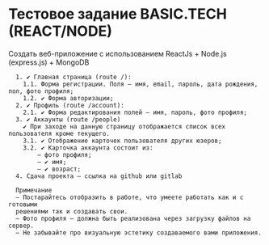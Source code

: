 # Тестовое задание BASIC.TECH (REACT/NODE)

Cоздать веб-приложение с использованием ReactJs + Node.js (express.js) + MongoDB

      1. ✔ Главная страница (route /):
        1.1. Форма регистрации. Поля – имя, email, пароль, дата рождения, пол, фото профиля;
        1.2. ✔ Форма авторизации;
      2. ✔ Профиль (route /account):
        2.1. ✔ Форма редактирования полей – имя, пароль, фото профиля;
      3. ✔ Аккаунты (route /people)
        ✔ При заходе на данную страницу отображается список всех пользователя кроме текущего.
        3.1. ✔ Отображение карточек пользователя других юзеров;
        3.2. ✔ Карточка аккаунта состоит из:
            – фото профиля;
            – ✔ имя;
            – ✔ возраст;
      4. Сдача проекта – ссылка на github или gitlab

      Примечание
      – Постарайтесь отобразить в работе, что умеете работать как и с готовыми
      решениями так и создавать свои.
      – Фото профиля – должна быть реализована через загрузку файлов на сервер.
      – Не забывайте про визуальную эстетику создаваемого вами приложения.
